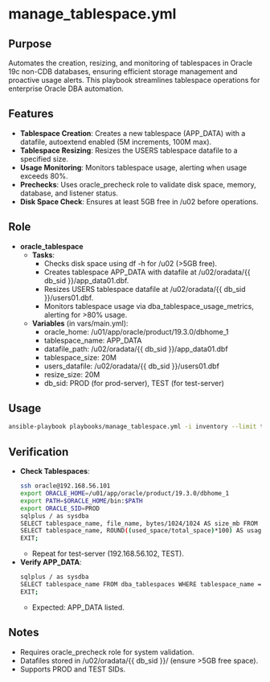 # manage_tablespace.yml

## Purpose
Automates the creation, resizing, and monitoring of tablespaces in Oracle 19c non-CDB databases, ensuring efficient storage management and proactive usage alerts. This playbook streamlines tablespace operations for enterprise Oracle DBA automation.

## Features
- **Tablespace Creation**: Creates a new tablespace (APP_DATA) with a datafile, autoextend enabled (5M increments, 100M max).
- **Tablespace Resizing**: Resizes the USERS tablespace datafile to a specified size.
- **Usage Monitoring**: Monitors tablespace usage, alerting when usage exceeds 80%.
- **Prechecks**: Uses oracle_precheck role to validate disk space, memory, database, and listener status.
- **Disk Space Check**: Ensures at least 5GB free in /u02 before operations.

## Role
- **oracle_tablespace**
  - **Tasks**:
    - Checks disk space using df -h for /u02 (>5GB free).
    - Creates tablespace APP_DATA with datafile at /u02/oradata/{{ db_sid }}/app_data01.dbf.
    - Resizes USERS tablespace datafile at /u02/oradata/{{ db_sid }}/users01.dbf.
    - Monitors tablespace usage via dba_tablespace_usage_metrics, alerting for >80% usage.
  - **Variables** (in vars/main.yml):
    - oracle_home: /u01/app/oracle/product/19.3.0/dbhome_1
    - tablespace_name: APP_DATA
    - datafile_path: /u02/oradata/{{ db_sid }}/app_data01.dbf
    - tablespace_size: 20M
    - users_datafile: /u02/oradata/{{ db_sid }}/users01.dbf
    - resize_size: 20M
    - db_sid: PROD (for prod-server), TEST (for test-server)

## Usage
```bash
ansible-playbook playbooks/manage_tablespace.yml -i inventory --limit test
```

## Verification
- **Check Tablespaces**:
  ```bash
  ssh oracle@192.168.56.101
  export ORACLE_HOME=/u01/app/oracle/product/19.3.0/dbhome_1
  export PATH=$ORACLE_HOME/bin:$PATH
  export ORACLE_SID=PROD
  sqlplus / as sysdba
  SELECT tablespace_name, file_name, bytes/1024/1024 AS size_mb FROM dba_data_files WHERE tablespace_name IN ('APP_DATA', 'USERS');
  SELECT tablespace_name, ROUND((used_space/total_space)*100) AS usage_percent FROM dba_tablespace_usage_metrics;
  EXIT;
  ```
  - Repeat for test-server (192.168.56.102, TEST).
- **Verify APP_DATA**:
  ```bash
  sqlplus / as sysdba
  SELECT tablespace_name FROM dba_tablespaces WHERE tablespace_name = 'APP_DATA';
  EXIT;
  ```
  - Expected: APP_DATA listed.

## Notes
- Requires oracle_precheck role for system validation.
- Datafiles stored in /u02/oradata/{{ db_sid }}/ (ensure >5GB free space).
- Supports PROD and TEST SIDs.
